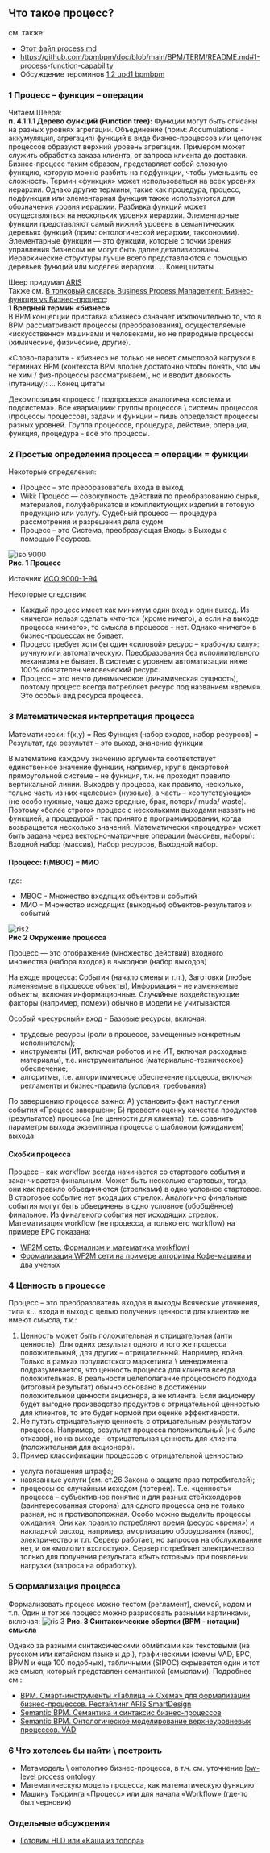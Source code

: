 ## Что такое процесс?
см. также:
- [Этот файл process.md](https://github.com/bpmbpm/doc/blob/main/METAMODEL/PROCESS/process.md)
- https://github.com/bpmbpm/doc/blob/main/BPM/TERM/README.md#1-process-function-capability 
- Обсуждение тероминов [1.2 upd1 bpmbpm](https://github.com/bpmbpm/SemanticBPM/wiki/%D0%9E%D0%B1%D1%81%D1%83%D0%B6%D0%B4%D0%B5%D0%BD%D0%B8%D1%8F-%D1%82%D0%B5%D1%80%D0%BC%D0%B8%D0%BD%D0%BE%D0%B2#12-upd1-bpmbpm)
### 1 Процесс – функция – операция
Читаем Шеера:  
**п. 4.1.1.1 Дерево функций (Function tree):**
Функции могут быть описаны на разных уровнях агрегации. Объединение (прим: Accumulations - аккумуляция, агрегация) функций в виде бизнес-процессов или цепочек процессов образуют верхний уровень агрегации. Примером может служить обработка заказа клиента, от запроса клиента до доставки. Бизнес-процесс таким образом, представляет собой сложную функцию, которую можно разбить на подфункции, чтобы уменьшить ее сложность. Термин «функция» может использоваться на всех уровнях иерархии. Однако другие термины, такие как процедура, процесс, подфункция или элементарная функция также используются для обозначения уровня иерархии.
Разбивка функций может осуществляться на нескольких уровнях иерархии. Элементарные функции представляют самый нижний уровень в семантических деревьях функций (прим: онтологической иерархии, таксономии).
Элементарные функции — это функции, которые с точки зрения управления бизнесом не могут быть далее детализированы.
Иерархические структуры лучше всего представляются с помощью деревьев функций или моделей иерархии. ... Конец цитаты  

Шеер придумал [ARIS](https://github.com/bpmbpm/doc/blob/main/BPM/ARIS/history.md)  
Также см. [В толковый словарь Business Process Management: Бизнес-функция vs Бизнес-процесс](https://habr.com/ru/articles/763910/):  
**1 Вредный термин «бизнес»**  
В BPM концепции приставка «бизнес» означает исключительно то, что в BPM рассматривают процессы (преобразования), осуществляемые «искусственно» машинами и человеками, но не природные процессы (химические, физические, другие).

«Слово-паразит» - «бизнес» не только не несет смысловой нагрузки в терминах BPM (контекста BPM вполне достаточно чтобы понять, что мы не хим / физ-процессы рассматриваем), но и вводит двоякость (путаницу): ... Конец цитаты  

Декомпозиция «процесс / подпроцесс» аналогична «система и подсистема». 
Все «вариации»: группы процессов \ системы процессов (процессы процессов), задачи и функции – лишь определяют процессы разных уровней.
Группа процессов, процедура, действие, операция, функция, процедура - всё это процессы.

### 2 Простые определения процесса = операции = функции
Некоторые определения:
- Процесс – это преобразователь входа в выход
- Wiki: Процесс — совокупность действий по преобразованию сырья, материалов, полуфабрикатов и комплектующих изделий в готовую продукцию или услугу. Судебный процесс — процедура рассмотрения и разрешения дела судом 
- Процесс – это Система, преобразующая Входы в Выходы с помощью Ресурсов.
  
![iso 9000](ris_iso.png)  
**Рис. 1 Процесс**

Источник [ИСО 9000-1-94](https://de.ifmo.ru/bk_netra/page.php?dir=3&tutindex=18&index=8&layer=4)  

Некоторые следствия:
- Каждый процесс имеет как минимум один вход и один выход. Из «ничего» нельзя сделать «что-то» (кроме ничего), а если на выходе процесса «ничего», то смысла в процессе - нет. Однако «ничего» в бизнес-процессах не бывает.
- Процесс требует хотя бы один «силовой» ресурс – «рабочую силу»: ручную или автоматическую. Преобразования без исполнительного механизма не бывает. В системе с уровнем автоматизации ниже 100% обязателен человеческий ресурс.  
- Процесс – это нечто динамическое (динамическая сущность), поэтому процесс всегда потребляет ресурс под названием «время». Это особый вид ресурса процесса.  
### 3 Математическая интерпретация процесса
Математически: f(x,y) = Res
Функция (набор входов, набор ресурсов) = Результат, где
результат – это выход, значение функции 
 
В математике каждому значению аргумента соответствует единственное значение функции, например, круг в декартовой прямоугольной системе – не функция, т.к. не проходит правило вертикальной линии. 
Выходов у процесса, как правило, несколько, только часть из них «целевые» (нужные), а часть – «сопутствующие» (не особо нужные, чаще даже вредные, брак, потери/ muda/ waste). 
Поэтому «более строго» процесс с несколькими выходами назвать не функцией, а процедурой - так принято в программировании, когда возвращается несколько значений. 
Математически «процедура» может быть задана через векторно-матричные операции (массивы, наборы):
Входной набор (массив), Набор ресурсов, Выходной набор.   

#### Процесс: f(МВОС) = МИО 
где: 
- МВОС - Множество входящих объектов и событий
- МИО - Множество исходящих (выходных) объектов-результатов и событий 

![ris2](ris_resource.png)  
**Рис 2 Окружение процесса**  

Процесс — это отображение (множество действий) входного множества (набора входов) в выходное (набор выходов)

На входе процесса: События (начало смены и т.п.), Заготовки (любые изменяемые в процессе объекты), Информация – не изменяемые объекты, включая информационные. Случайные воздействующие факторы (например, помехи) обычно в модели не учитываются.

Особый «ресурсный» вход - Базовые ресурсы, включая:
- трудовые ресурсы (роли в процессе, замещенные конкретным исполнителем);
- инструменты (ИТ, включая роботов и не ИТ, включая расходные материалы), т.е. инструментальное (материально-техническое) обеспечение;
- алгоритмы, т.е. алгоритмическое обеспечение процесса, включая регламенты и бизнес-правила (условия, требования) 

По завершению процесса важно:
А) установить факт наступления события «Процесс завершен»;
Б) провести оценку качества продуктов (результатов) процесса (не ценности для клиента), т.е. сравнить параметры выхода экземпляра процесса с шаблоном (ожиданием) выхода
#### Скобки процесса
Процесс – как workflow всегда начинается со стартового события и заканчивается финальным. Может быть несколько стартовых, тогда, они как правило объединяются (стрелками) в одно условное стартовое. В стартовое событие нет входящих стрелок.
Аналогично финальные события могут быть объединены в одно условное (обобщённое) финальное. Из финального события нет исходящих стрелок. 
Математизация workflow (не процесса, а только его workflow) на примере EPC показана: 
- [WF2M сеть. Формализм и математика workflow(](https://habr.com/ru/articles/781124/) 
- [Формализация WF2M сети на примере алгоритма Кофе-машина и два ученых](https://habr.com/ru/articles/789570/)

### 4 Ценность в процессе
Процесс – это преобразователь входов в выходы
Всяческие уточнения, типа «… входа в выход с целью получения ценности для клиента» не имеют смысла, т.к.:  

1. Ценность может быть положительная и отрицательная (анти ценность). Для одних результат одного и того же процесса положительный, для других – отрицательный. Например, война.
Только в рамках популистского маркетинга \ менеджмента подразумевается, что ценность процесса для клиента всегда положительная. В реальности целеполагание процессного подхода (итоговый результат) обычно основано в достижении положительной ценности акционера, а не клиента. Если акционеру будет выгодно производство продуктов с отрицательной ценностью для клиентов, то это будет нормой при оценке эффективности.  
2. Не путать отрицательную ценность с отрицательным результатом процесса. Например, результат процесса положительный (не было отказов), но на выходе - отрицательная ценность для клиента (положительная для акционера).   
3. Пример классификации процессов с отрицательной ценностью
- услуга погашения штрафа;
- навязанные услуги (см. ст.26 Закона о защите прав потребителей);
- процессы со случайным исходом (лотереи).
Т.е. «ценность» процесса – субъективное понятие и для разных стейкхолдеров (заинтересованная сторона) для одного процесса она не только разная, но и противоположная. 
Особо можно выделить процессы ожидания. Они как правило потребляют время (ресурс «время») и накладной расход, например, амортизацию оборудования (износ), электричество и т.п. Сервер работает, но запросов на обслуживание нет, и он «молотит вхолостую». Сервер потребляет электричество только для получения результата «быть готовым» при появлении нагрузки (запроса на обработку). 

### 5 Формализация процесса
Формализовать процесс можно тестом (регламент), схемой, кодом и т.п. Один и тот же процесс можно разрисовать разными картинками, включая:
![ris 3](ris_sopoc.png)
**Рис. 3 Синтаксические обертки (BPM - нотации) смысла**  

Однако за разными синтаксическими обмётками как текстовыми (на русском или китайском языке и др.), графическими (схемы VAD, EPC, BPMN и еще 100 подобных), табличными (SIPOC) скрывается один и тот же смысл, который представлен семантикой (смыслами). Подробнее см.:
- [ВРМ. Смарт-инструменты «Таблица -> Схема» для формализации бизнес-процессов. Рестайлинг ARIS SmartDesign](https://habr.com/ru/articles/810851/)
- [Semantic BPM. Семантика и синтаксис бизнес-процессов](https://habr.com/ru/articles/795883/)
- [Semantic BPM. Онтологическое моделирование верхнеуровневых процессов. VAD](https://habr.com/ru/articles/828266/)

### 6 Что хотелось бы найти \ построить
- Метамодель \ онтологию бизнес-процесса, в т.ч. см. уточнение [low-level process ontology]( https://github.com/bpmbpm/doc/blob/main/Project/SemanticBPM/method/onto_concept.md)
- Математическую модель процесса, как математическую функцию
- Машину Тьюринга «Процесс» или для начала «Workflow» (где-то был черновик)

### Отдельные обсуждения
- [Готовим HLD или «Каша из топора»](https://habr.com/ru/companies/megafon/articles/946942/)

